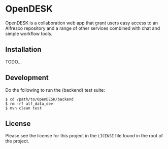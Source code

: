 # OpenDESK

OpenDESK is a collaboration web app that grant users easy access to an Alfresco repository and a range of 
other services combined with chat and simple workflow tools.

## Installation
TODO...

## Development

Do the following to run the (backend) test suite:

```
$ cd /path/to/OpenDESK/backend
$ rm -rf alf_data_dev
$ mvn clean test
```

## License
Please see the license for this project in the `LICENSE` file found in the root of the project.
